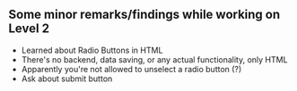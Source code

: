 ## Some minor remarks/findings while working on Level 2

- Learned about Radio Buttons in HTML
- There's no backend, data saving, or any actual functionality, only HTML
- Apparently you're not allowed to unselect a radio button (?)
- Ask about submit button
